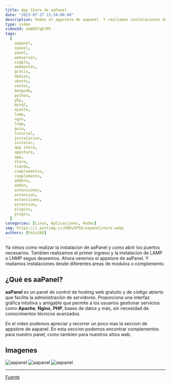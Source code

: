 ```yaml
---
title: App Store de aaPanel
date: "2023-07-27 11:34:00.00"
description: Vemos el appstore de aapanel. Y realiamos instalaciones desde diferentes areas.
type: video
videoId: UoWdSFqEJPk
tags:
  [
    aapanel,
    cpanel,
    panel,
    webserver,
    simple,
    webmaster,
    gratis,
    debian,
    ubuntu,
    centos,
    mongodb,
    python,
    php,
    mysql,
    apache,
    lamp,
    ngnx,
    lnmp,
    guia,
    tutorial,
    instalacion,
    instalar,
    app store,
    appstore,
    app,
    store,
    tienda,
    complementos,
    complemento,
    addons,
    addon,
    extensiones,
    extension,
    extensiones,
    extension,
    plugins,
    plugin,
  ]
categories: [Linux, Aplicaciones, Redes]
img: https://i.postimg.cc/K8Dv5P58/aapanelstore.webp
authors: [PatoJAD]
---
```


Ya vimos como realizar la instalacion de aaPanel y como abrir los puertos necesarios. Tambien realizamos el primer ingreso y la instalacion de LAMP o LNMP segun deseemos. Ahora veremos el appstore de aaPanel. Y realiamos instalaciones desde diferentes areas de modulos o complemento.

## ¿Qué es aaPanel?

**aaPanel** es un panel de control de hosting web gratuito y de código abierto que facilita la administración de servidores. Proporciona una interfaz gráfica intuitiva y amigable que permite a los usuarios gestionar servicios como **Apache**, **Nginx**, **PHP**, bases de datos y más, sin necesidad de conocimientos técnicos avanzados.

En el video podemos apreciar y recorrer un poco mas la seccion de appstore de aapanel. En esta seccion podemos encontrar complementos para nuestro panel, como tambien para nuestros sitios web.

## Imagenes

![aapanel](https://i.postimg.cc/nrhLsCmh/aapanelstore1.webp)
![aapanel](https://i.postimg.cc/5yK28b5q/aapanelstore2.webp)
![aapanel](https://i.postimg.cc/76V6YgfR/aapanelstore3.webp)

---

[Fuente](https://www.aapanel.com/new/feature.html#shop)

